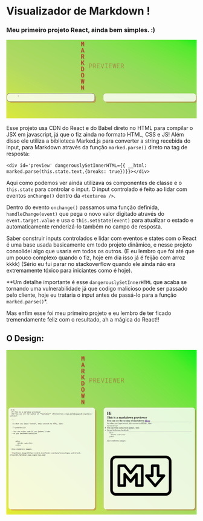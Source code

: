 # Visualizador de Markdown ! 


### Meu primeiro projeto React, ainda bem simples. :)

![GIF](img/gif.gif)

Esse projeto usa CDN do React e do Babel direto no HTML para compilar o JSX em javascript, já que o fiz ainda no formato HTML, CSS e JS! Além disso ele utiliza a biblioteca Marked.js para converter a string recebida do input, para Markdown através da função `marked.parse()` direto na tag de resposta:

```
<div id='preview' dangerouslySetInnerHTML={{ __html: marked.parse(this.state.text,{breaks: true})}}></div>
```

Aqui como podemos ver ainda utilizava os componentes de classe e o `this.state` para controlar o input.
O input controlado é feito ao lidar com eventos `onChange()` dentro da `<textarea />`.

Dentro do evento `onchange()` passamos uma função definida, `handleChange(event)` que pega o novo valor digitado através do `event.target.value` e usa o `this.setState(event)` para atualizar o estado e automaticamente renderizá-lo também no campo de resposta. 

Saber construir inputs controlados e lidar com eventos e states com o React é uma base usada basicamente em todo projeto dinâmico, e nesse projeto consolidei algo que usaria em todos os outros. (E eu lembro que foi até que um pouco complexo quando o fiz, hoje em dia isso já é feijão com arroz kkkk) (Sério eu fui parar no stackoverflow quando ele ainda não era extremamente tóxico para iniciantes como é hoje).

**Um detalhe importante é esse `dangerouslySetInnerHTML` que acaba se tornando uma vulnerabilidade já que codigo malicioso pode ser passado pelo cliente, hoje eu trataria o input antes de passá-lo para a função `marked.parse()`*.

Mas enfim esse foi meu primeiro projeto e eu lembro de ter ficado tremendamente feliz com o resultado, ah a mágica do React!!


## O Design:  

![printscreen](img/printscreen.png)  
  





